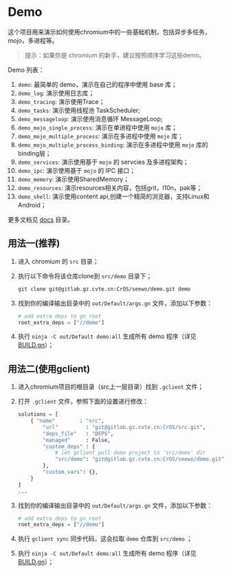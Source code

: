 # Demo

这个项目用来演示如何使用chromium中的一些基础机制，包括异步多任务，mojo，多进程等。

> 提示：如果你是 chromium 的新手，建议按照顺序学习这些demo。

Demo 列表：

1. `demo`: 最简单的 demo，演示在自己的程序中使用 base 库；
1. `demo_log`: 演示使用日志库；
1. `demo_tracing`: 演示使用Trace；
1. `demo_tasks`: 演示使用线程池 TaskScheduler;
1. `demo_messageloop`: 演示使用消息循环 MessageLoop;
1. `demo_mojo_single_process`: 演示在单进程中使用 `mojo` 库；
1. `demo_mojo_multiple_process`: 演示在多进程中使用 `mojo` 库；
1. `demo_mojo_multiple_process_binding`: 演示在多进程中使用 `mojo` 库的binding层；
1. `demo_services`: 演示使用基于 `mojo` 的 servcies 及多进程架构；
1. `demo_ipc`: 演示使用基于 `mojo` 的 IPC 接口；
1. `demo_memory`: 演示使用SharedMemory；
1. `demo_resources`: 演示resources相关内容，包括grit，l10n，pak等；
1. `demo_shell`: 演示使用content api,创建一个精简的浏览器，支持Linux和Android；

更多文档见 [docs](./docs) 目录。

## 用法一(推荐)

1. 进入 chromium 的 `src` 目录；
2. 执行以下命令将该仓库clone到 `src/demo` 目录下；

    ```sh
    git clone git@gitlab.gz.cvte.cn:CrOS/seewo/demo.git demo
    ```

3. 找到你的编译输出目录中的 `out/Default/args.gn` 文件，添加以下参数：

    ```python
    # add extra deps to gn root
    root_extra_deps = ["//demo"]
    ```

4. 执行 `ninja -C out/Default demo:all` 生成所有 demo 程序（详见 [BUILD.gn](./BUILD.gn)）；

## 用法二(使用gclient)

1. 进入chromium项目的根目录（src上一层目录）找到 `.gclient` 文件；
2. 打开 `.gclient` 文件，参照下面的设置进行修改：

    ```python
    solutions = [
        { "name"        : "src",
            "url"         : "git@gitlab.gz.cvte.cn:CrOS/src.git",
            "deps_file"   : "DEPS",
            "managed"     : False,
            "custom_deps" : {
                # let gclient pull demo project to 'src/demo' dir
                "src/demo": "git@gitlab.gz.cvte.cn:CrOS/seewo/demo.git",
            },
            "custom_vars": {},
        }
    ]
    ...
    ```

3. 找到你的编译输出目录中的 `out/Default/args.gn` 文件，添加以下参数：

    ```python
    # add extra deps to gn root
    root_extra_deps = ["//demo"]
    ```

4. 执行 `gclient sync` 同步代码，这会拉取 `demo` 仓库到 `src/demo` ；
5. 执行 `ninja -C out/Default demo:all` 生成所有 demo 程序（详见 [BUILD.gn](./BUILD.gn)）；
